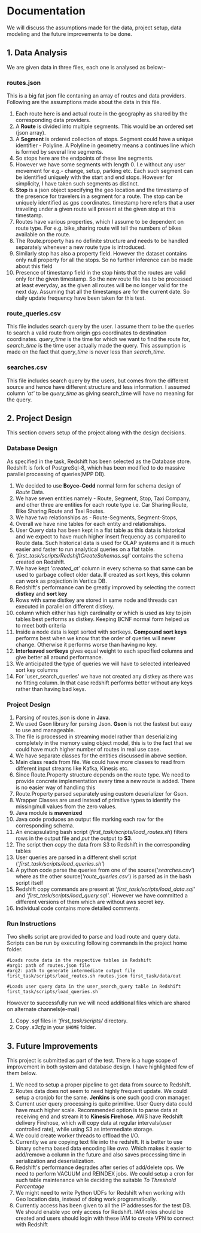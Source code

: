 # Documentation

We will discuss the assumptions made for the data, project setup, data modeling and the future improvements to be done.

## 1. Data Analysis

We are given data in three files, each one is analysed as below:-
### routes.json

This is a big fat json file contaning an array of routes and data providers. Following are the assumptions made about the data in this file.
1. Each route here is and actual route in the geography as shared by the corresponding data providers.
2. A **Route** is divided into multiple segments. This would be an ordered set (json array).
3. A **Segment** is ordered collection of stops. Segment could have a unique identifier - Polyline. A Polyline in geometry means a continues line which is formed by several line segments.
4. So stops here are the endpoints of these line segments.
5. However we have some segments with length 0. I.e without any user movement for e.g.- change, setup, parking etc. Each such segment can be identified uniquely with the start and end stops. However for simplicity, I have taken such segments as distinct.
6. **Stop** is a json object specifying the geo location and the timestamp of the presence for travelers in a segment for a route. The stop can be uniquely identified as gps coordinates. timestamp here refers that a user traveling under a given route will present at the given stop at this timestamp.
7. Routes have various properties, which I assume to be dependent on route type. For e.g. bike_sharing route will tell the numbers of bikes available on the route.
8. The Route.property has no definite structure and needs to be handled separately whenever a new route type is introduced.
9. Similarly stop has also a property field. However the dataset contains only null property for all the stops. So no further inference can be made about this field
10. Presence of timestamp field in the stop hints that the routes are valid only for the given timestamp. So the new route file has to be processed at least everyday, as the given all routes will be no longer valid for the next day. Assuming that all the timestamps are for the current date. So daily update frequency have been taken for this test.

### route_queries.csv
This file includes search query by the user. I assume them to be the queries to search a valid route from origin gps coordinates to destination coordinates. *query_time* is the time for which we want to find the route for, *search_time* is the time user actually made the query. This assumption is made on the fact that *query_time* is never less than *search_time*.

### searches.csv
This file includes search query by the users, but comes from the different source and hence have different structure and less information. I assumed column *'at'* to be *query_time* as giving search_time will have no meaning for the query.

## 2. Project Design
This section covers setup of the project along with the design decisions.

### Database Design
As specified in the task, Redshift has been selected as the Database store. Redshift is fork of PostgreSql-8, which has been modified to do massive parallel processing of queries(MPP DB).

1. We decided to use **Boyce–Codd** normal form for schema design of *Route* Data.
2. We have seven entities namely - Route, Segment, Stop, Taxi Company, and other three are entities for each route type i.e. Car Sharing Route, Bike Sharing Route and Taxi Routes.
3. We have two relationships as - Route-Segments, Segment-Stops,
4. Overall we have nine tables for each entity and relationships.
5. User Query data has been kept in a flat table as this data is historical and we expect to have much higher insert frequency as compared to Route data. Such historical data is used for OLAP systems and it is much easier and faster to run analytical queries on a flat table.
6. *'first_task/scripts/RedshiftCreateSchemas.sql'* contains the schema created on Redshift.
7. We have kept *'created_at'* column in every schema so that same can be used to garbage collect older data. If created as sort keys, this column can work as projection in Vertica DB.
8. Redshift's performance can be greatly improved by selecting the correct **distkey** and **sort key**
9. Rows with same distkey are stored in same node and threads can executed in parallel on different distkey.
10. column which either has high cardinality or which is used as key to join tables best performs as distkey. Keeping BCNF normal form helped us to meet both criteria
11. Inside a node data is kept sorted with sortkeys. **Compound sort keys** performs best when we know that the order of queries will never change. Otherwise it performs worse than having no key.
12. **Interleaved sortkeys** gives equal weight to each specified columns and give better all around performance.
13. We anticipated the type of queries we will have to selected interleaved sort key columns
14. For 'user_search_queries' we have not created any distkey as there was no fitting column. In that case redshift performs better without any keys rather than having bad keys.

### Project Design
 1. Parsing of routes.json is done in **Java**.
 2. We used Gson library for parsing Json. **Gson** is not the fastest but easy to use and manageable.
 3. The file is processed in streaming model rather than deserializing completely in the memory using object model, this is to the fact that we could have much higher number of routes in real use case.
 4. We have separate classes for the entities discussed in above section.
 5. Main class reads from file. We could have more classes to read from different input streams like Kafka, Kinesis  etc.
 6. Since Route.Property structure depends on the route type. We need to provide concrete implementation every time a new route is added. There is no easier way of handling this
 7. Route.Property parsed separately using custom deserializer for Gson.
 8. Wrapper Classes are used instead of primitive types to identify the missing/null values from the zero values.
 9. Java module is **mavenized**
 10. Java code produces an output file marking each row for the corresponding schema.
 11. An encapsulating bash script (*first_task/scripts/load_routes.sh*) filters rows in the output file and *put* the output to **S3**.
 12. The script then *copy* the data from S3 to Redshift in the corresponding tables
 13. User queries are parsed in a different shell script (*'first_task/scripts/load_queries.sh'*)
 14. A python code parse the queries from one of the source(*'searches.csv'*) where as the other source(*'route_queries.csv'*) is parsed as in the bash script itself
 15. Redshift copy commands are present at *'first_task/scripts/load_data.sql'* and *'first_task/scripts/load_query.sql'*. However we have committed a different versions of them which are without aws secret key.
 16. Individual code contains more detailed comments.

### Run Instructions
Two shells script are provided to parse and load route and query data. Scripts can be run by executing following commands in the project home folder.

```shell
#Loads route data in the respective tables in Redshift
#arg1: path of routes.json file
#arg2: path to generate intermediate output file
first_task/scripts/load_routes.sh routes.json first_task/data/out

#Loads user query data in the user_search_query table in Redshift
first_task/scripts/load_queries.sh
```

However to successfully run we will need additional files which are shared on alternate channels(e-mail)

1. Copy *.sql* files in *'first_task/scripts/* directory.
2. Copy *.s3cfg* in your `$HOME` folder.

## 3. Future Improvements
This project is submitted as part of the test. There is a huge scope of improvement in both system and database design. I have highlighted few of them below.
1. We need to setup a proper pipeline to get data from source to Redshift.
2. Routes data does not seem to need highly frequent update. We could setup a cronjob for the same. **Jenkins** is one such good cron manager.
3. Current user query processing is quite primitive. User Query data could have much higher scale. Recommended option is to parse data at receiving end and stream it to **Kinesis Firehose**. AWS have Redshift delivery Firehose, which will copy data at regular intervals(user controlled rate), while using S3 as intermediate storage.
4. We could create worker threads to offload the I/O.
5. Currently we are copying text file into the redshift. It is better to use binary schema based data encoding like *avro*. Which makes it easier to add/remove a column in the future and also saves processing time in serialization and deserialization.
6. Redshift's performance degrades after series of add/delete ops. We need to perform VACUUM and REINDEX jobs. We could setup a cron for such table maintenance while deciding the suitable *To Threshold Percentage*
7. We might need to write Python UDFs for Redshift when working with Geo location data, instead of doing work programatically.
8. Currently access has been given to all the IP addresses for the test DB. We should enable vpc only access for Redshift. IAM roles should be created and users should login with these IAM to create VPN to connect with Redshift
